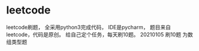 # leetcode
leetcode刷题，
全采用python3完成代码，
IDE是pycharm，
题目来自leetcode，代码是原创。
给自己定个任务，每天刷10题。
20210105 刷10题 为数组类型题
